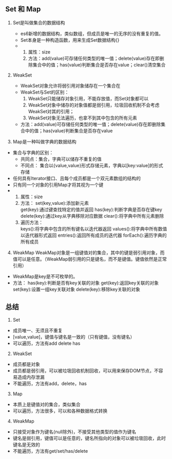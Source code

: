 ## Set 和 Map
1. Set是叫做集合的数据结构
    - es6新增的数据结构，类似数组，但成员是唯一的无序的没有重复的值。
    - Set本身是一种构造函数，用来生成Set数据结构{}
    - 1. 属性：size
      2. 方法：add(value)可存储任何类型的唯一值；delete(value)存在即删除集合中的值；has(value)判断集合是否存在value；clear()清空集合

2. WeakSet
    - WeakSet对象允许将弱引用对象储存在一个集合在
    - WeakSet与Set的区别：
      1. WeakSet只能储存对象引用，不能存放值，而Set对象都可以
      2. WeakSet对象中储存的对象值都是弱引用，垃圾回收机制不会考虑WeakSet对其的引用；
      3. WeakSet对象无法遍历，也拿不到其中包含的所有元素
    - 方法：add(value)可存储任何类型的唯一值；delete(value)存在即删除集合中的值；has(value)判断集合是否存在value

3. Map是一种叫做字典的数据结构
- 集合与字典的区别：
  - 共同点：集合，字典可以储存不重复的值
  - 不同点： 集合以{value,value}形式存储元素，字典以[key:value]的形式存储
- 任何具有Iterator接口、且每个成员都是一个双元素数组的结构的
- 只有同一个对象的引用Map才将其视为一个键
- 1. 属性：size
  2. 方法：
        set(key,value):添加新元素  
        get(key):通过键查找特定的值并返回
        has(key):判断字典是否存在键key
        delete(key):通过key从字典移除对应数据
        clear():将字典中所有元素删除
  3. 遍历方法：  
        keys():将字典中包含的所有键名以迭代器返回
        values():将字典中所有数值以迭代器形式返回
        entries():返回所有成员的迭代器
        forEach():遍历字典的所有成员

4. WeakMap
WeakMap对象是一组键值对的集合，其中的键是弱引用对象，而值可以是任意。（WeakMap弱引用的只是键名，而不是键值。键值依然是正常引用）
- WeakMap是key是不可枚举的。
- 方法：
    has(key):判断是否有key关联的对象
    get(key):返回key关联的对象
    set(key):设置一组key关联对象
    delete(key):移除key关联的对象


## 总结
1. Set
  - 成员唯一、无须且不重复
  - [value,value]，键值与键名是一致的（只有键值，没有键名）
  - 可以遍历，方法有add delete has
2. WeakSet
  - 成员都是对象
  - 成员都是弱引用，可以被垃圾回收机制回收，可以用来保存DOM节点，不容易造成内存泄漏
  - 不能遍历，方法有add，delete，has
3. Map
  - 本质上是键值对的集合，类似集合
  - 可以遍历，方法很多，可以和各种数据格式转换
4. WeakMap
  - 只接受对象作为键名(null除外)，不接受其他类型的值作为键名
  - 键名是弱引用，键值可以是任意的，键名所指向的对象可以被垃圾回收，此时键名是无效的
  - 不能遍历，方法有get/set/has/delete
